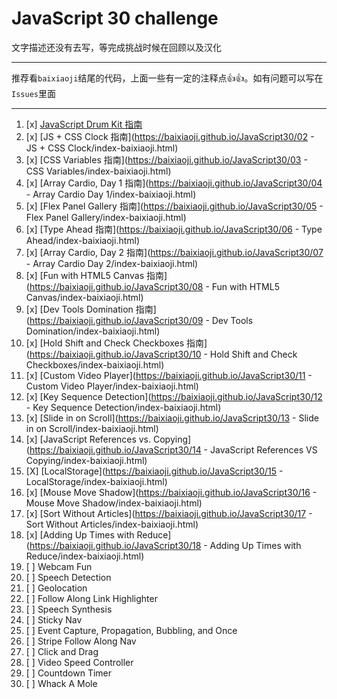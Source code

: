# JavaScript 30 challenge 
文字描述还没有去写，等完成挑战时候在回顾以及汉化

------------------
推荐看`baixiaoji`结尾的代码，上面一些有一定的注释点👍👍。如有问题可以写在`Issues`里面

----------------------
 1. [x] [JavaScript Drum Kit  指南](https://baixiaoji.github.io/JavaScript30/01%20-%20JavaScript%20Drum%20Kit/index-baixiaoji.html) 
2. [x] [JS + CSS Clock 指南](https://baixiaoji.github.io/JavaScript30/02 - JS + CSS Clock/index-baixiaoji.html) 
3. [x] [CSS Variables 指南](https://baixiaoji.github.io/JavaScript30/03 - CSS Variables/index-baixiaoji.html) 
4. [x] [Array Cardio, Day 1 指南](https://baixiaoji.github.io/JavaScript30/04 - Array Cardio Day 1/index-baixiaoji.html)
5. [x] [Flex Panel Gallery 指南](https://baixiaoji.github.io/JavaScript30/05 - Flex Panel Gallery/index-baixiaoji.html)
6. [x] [Type Ahead 指南](https://baixiaoji.github.io/JavaScript30/06 - Type Ahead/index-baixiaoji.html)
7. [x] [Array Cardio, Day 2 指南](https://baixiaoji.github.io/JavaScript30/07 - Array Cardio Day 2/index-baixiaoji.html)
8. [x] [Fun with HTML5 Canvas 指南](https://baixiaoji.github.io/JavaScript30/08 - Fun with HTML5 Canvas/index-baixiaoji.html) 
9. [x] [Dev Tools Domination 指南](https://baixiaoji.github.io/JavaScript30/09 - Dev Tools Domination/index-baixiaoji.html)
10. [x] [Hold Shift and Check Checkboxes 指南](https://baixiaoji.github.io/JavaScript30/10 - Hold Shift and Check Checkboxes/index-baixiaoji.html)
11. [x] [Custom Video Player](https://baixiaoji.github.io/JavaScript30/11 - Custom Video Player/index-baixiaoji.html)
12. [x] [Key Sequence Detection](https://baixiaoji.github.io/JavaScript30/12 - Key Sequence Detection/index-baixiaoji.html)
13. [x] [Slide in on Scroll](https://baixiaoji.github.io/JavaScript30/13 - Slide in on Scroll/index-baixiaoji.html)
14. [x] [JavaScript References vs. Copying](https://baixiaoji.github.io/JavaScript30/14 - JavaScript References VS Copying/index-baixiaoji.html)
15. [X] [LocalStorage](https://baixiaoji.github.io/JavaScript30/15 - LocalStorage/index-baixiaoji.html)
16. [x] [Mouse Move Shadow](https://baixiaoji.github.io/JavaScript30/16 - Mouse Move Shadow/index-baixiaoji.html)
17. [x] [Sort Without Articles](https://baixiaoji.github.io/JavaScript30/17 - Sort Without Articles/index-baixiaoji.html)
18. [x] [Adding Up Times with Reduce](https://baixiaoji.github.io/JavaScript30/18 - Adding Up Times with Reduce/index-baixiaoji.html)
19. [ ] Webcam Fun
20. [ ] Speech Detection
21. [ ] Geolocation
22. [ ] Follow Along Link Highlighter
23. [ ] Speech Synthesis
24. [ ] Sticky Nav
25. [ ] Event Capture, Propagation, Bubbling, and Once
26. [ ] Stripe Follow Along Nav
27. [ ] Click and Drag
28. [ ] Video Speed Controller
29. [ ] Countdown Timer
30. [ ] Whack A Mole